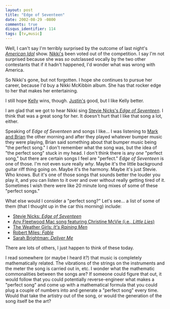 ```yaml
---
layout: post
title: "Edge of Seventeen"
date: 2002-08-29 -0800
comments: true
disqus_identifier: 114
tags: [tv,music]
---
```

Well, I can't say I'm terribly surprised by the outcome of last night's
[*American Idol*](http://idolonfox.msn.com) show.
[Nikki's](http://idolonfox.msn.com/contestants/ind/nicky_ozmet/default.asp)
been voted out of the competition. I say I'm not surprised because she
was *so* outclassed vocally by the two other contestants that if it
hadn't happened, I'd wonder what was wrong with America.

 So Nikki's gone, but not forgotten. I hope she continues to pursue her
career, because I'd buy a Nikki McKibbin album. She has that rocker edge
to her that makes her entertaining.

 I still hope
[Kelly](http://idolonfox.msn.com/contestants/ind/kelly_clarkson/default.asp)
wins, though.
[Justin's](http://idolonfox.msn.com/contestants/ind/justin_guarini/default.asp)
good, but I like Kelly better.

 I am glad that we got to hear Nikki sing [Stevie Nicks's *Edge of
Seventeen*](http://www.amazon.com/exec/obidos/ASIN/B000002JO6/mhsvortex).
I think that was a great song for her. It doesn't hurt that I like that
song a lot, either.

 Speaking of *Edge of Seventeen* and songs I like... I was listening to
[Mark and Brian](http://www.markandbrian.com) the other morning and
after they played whatever bumper music they were playing, Brian said
something about that bumper music being "the perfect song." I don't
remember what the song was, but the idea of "the perfect song" stuck in
my head. I don't think there is any *one* "perfect song," but there are
certain songs I feel are "perfect." *Edge of Seventeen* is one of those.
I'm not even sure really *why*. Maybe it's the little background guitar
riff thing going on. Maybe it's the harmony. Maybe it's just Stevie. Who
knows. But it's one of those songs that sounds better the louder you
play it, and you can listen to it over and over without really getting
tired of it. Sometimes I wish there were like 20 minute long mixes of
some of these "perfect songs."

 What else would I consider a "perfect song?" Let's see... a list of
some of them (that I thought up in the car this morning) include:

-   [Stevie Nicks: *Edge of
    Seventeen*](http://www.amazon.com/exec/obidos/ASIN/B000002JO6/mhsvortex)
-   [Any Fleetwood Mac song featuring Christine McVie (i.e., *Little
    Lies*)](http://www.amazon.com/exec/obidos/ASIN/B000002LFZ/mhsvortex)
-   [The Weather Girls: *It's Raining
    Men*](http://www.amazon.com/exec/obidos/ASIN/B00005J6SN/mhsvortex)
-   [Robert Miles:
    *Fable*](http://www.amazon.com/exec/obidos/ASIN/B000002VRQ/mhsvortex)
-   [Sarah Brightman: *Deliver
    Me*](http://www.amazon.com/exec/obidos/ASIN/B00000IL1K/mhsvortex)



 There are lots of others, I just happen to think of these today.

 I read somewhere (or maybe I heard it?) that music is completely
mathematically related. The vibrations of the strings on the instruments
and the meter the song is carried out in, etc. I wonder what the
mathematic commonalities between the songs are? If someone could figure
that out, it would follow that you could potentially reverse-engineer
what makes a "perfect song" and come up with a mathematical formula that
you could plug a couple of numbers into and generate a "perfect song"
every time. Would that take the artistry out of the song, or would the
generation of the song itself be the art?
